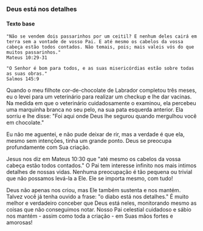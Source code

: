 ### Deus está nos detalhes

#### Texto base
```
"Não se vendem dois passarinhos por um ceitil? E nenhum deles cairá em terra sem a vontade de vosso Pai. E até mesmo os cabelos da vossa cabeça estão todos contados. Não temais, pois; mais valeis vós do que muitos passarinhos."
Mateus 10:29-31
```

```
"O Senhor é bom para todos, e as suas misericórdias estão sobre todas as suas obras."
Salmos 145:9
```

Quando o meu filhote cor-de-chocolate de Labrador completou  três meses, eu o levei para um veterinário para realizar um checkup e lhe dar vacinas. Na medida em que o veterinário cuidadosamente o examinou, ela percebeu uma marquinha branca no seu pelo, na sua pata esquerda anterior. Ela sorriu e lhe disse: "Foi aqui onde Deus lhe segurou quando mergulhou você em chocolate."

Eu não me aguentei, e não pude deixar de rir, mas a verdade é que ela, mesmo sem intenções, tinha um grande ponto. Deus se preocupa profundamente com Sua criação.

Jesus nos diz em Mateus 10:30 que "até mesmo os cabelos da vossa cabeça estão todos contados." O Pai tem interesse infinito nos mais intimos detalhes de nossas vidas. Nenhuma preocupação é tão pequena ou trivial que não possamos levá-la a Ele. Ele se importa mesmo, com tudo!

Deus não apenas nos criou, mas Ele também sustenta e nos mantém. Talvez você já tenha ouvido a frase: "o diabo está nos detalhes." É muito melhor e verdadeiro conceber que Deus está neles, monitorando mesmo as coisas que não conseguimos notar. Nosso Pai celestial cuidadoso e sábio nos mantém - assim como toda a criação - em Suas mãos fortes e amorosas!

